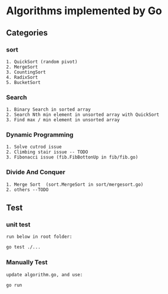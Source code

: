 # Algorithms implemented by Go

## Categories
### sort
    1. QuickSort (random pivot)
    2. MergeSort
    3. CountingSort
    4. RadixSort
    5. BucketSort

### Search
    1. Binary Search in sorted array
    2. Search Nth min element in unsorted array with QuickSort
    3. Find max / min element in unsorted array

### Dynamic Programming
    1. Solve cutrod issue
    2. Climbing stair issue -- TODO
    3. Fibonacci issue (fib.FibBottonUp in fib/fib.go)

### Divide And Conquer
    1. Merge Sort  (sort.MergeSort in sort/mergesort.go)
    2. others --TODO
## Test

### unit test
    run below in root folder:

```bash
go test ./...
```

### Manually Test

    update algorithm.go, and use:
```bash
go run
```